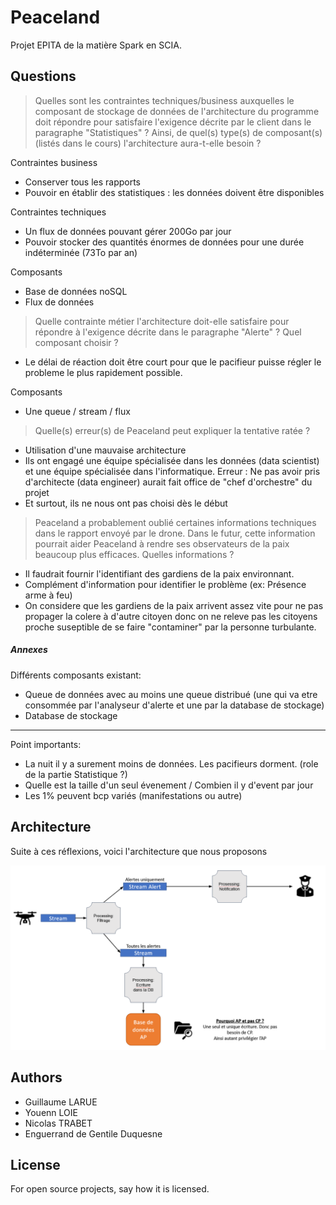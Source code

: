 # Peaceland
Projet EPITA de la matière Spark en SCIA.

## Questions

> Quelles sont les contraintes techniques/business auxquelles le composant de stockage de données de l'architecture du programme doit répondre pour satisfaire l'exigence décrite par le client dans le paragraphe "Statistiques" ? Ainsi, de quel(s) type(s) de composant(s) (listés dans le cours) l'architecture aura-t-elle besoin ?

Contraintes business
- Conserver tous les rapports
- Pouvoir en établir des statistiques : les données doivent être disponibles

Contraintes techniques
- Un flux de données pouvant gérer 200Go par jour
- Pouvoir stocker des quantités énormes de données pour une durée indéterminée (73To par an)

Composants
- Base de données noSQL
- Flux de données

> Quelle contrainte métier l'architecture doit-elle satisfaire pour répondre à l'exigence décrite dans le paragraphe "Alerte" ? Quel composant choisir ?

- Le délai de réaction doit être court pour que le pacifieur puisse régler le probleme le plus rapidement possible.

Composants 
- Une queue / stream / flux

> Quelle(s) erreur(s) de Peaceland peut expliquer la tentative ratée ?

- Utilisation d'une mauvaise architecture
- Ils ont engagé une équipe spécialisée dans les données (data scientist) et une équipe spécialisée dans l'informatique. Erreur : Ne pas avoir pris d'architecte (data engineer) aurait fait office de "chef d'orchestre" du projet
- Et surtout, ils ne nous ont pas choisi dès le début

> Peaceland a probablement oublié certaines informations techniques dans le rapport envoyé par le drone. Dans le futur, cette information pourrait aider Peaceland à rendre ses observateurs de la paix beaucoup plus efficaces. Quelles informations ?

- Il faudrait fournir l'identifiant des gardiens de la paix environnant.
- Complément d'information pour identifier le problème (ex: Présence arme à feu)
- On considere que les gardiens de la paix arrivent assez vite pour ne pas propager la colere à d'autre citoyen donc on ne releve pas les citoyens proche suseptible de se faire "contaminer" par la personne turbulante.

##### Annexes
Différents composants existant:
- Queue de données avec au moins une queue distribué
    (une qui va etre consommée par l'analyseur d'alerte et une par la database de stockage)
- Database de stockage

---
Point importants:
- La nuit il y a surement moins de données. Les pacifieurs dorment. (role de la partie Statistique ?)
- Quelle est la taille d'un seul évenement / Combien il y d'event par jour
- Les 1% peuvent bcp variés (manifestations ou autre)

## Architecture

Suite à ces réflexions, voici l'architecture que nous proposons

![](images/Architecture_spark.PNG)

## Authors
- Guillaume LARUE
- Youenn LOIE
- Nicolas TRABET
- Enguerrand de Gentile Duquesne

## License
For open source projects, say how it is licensed.


